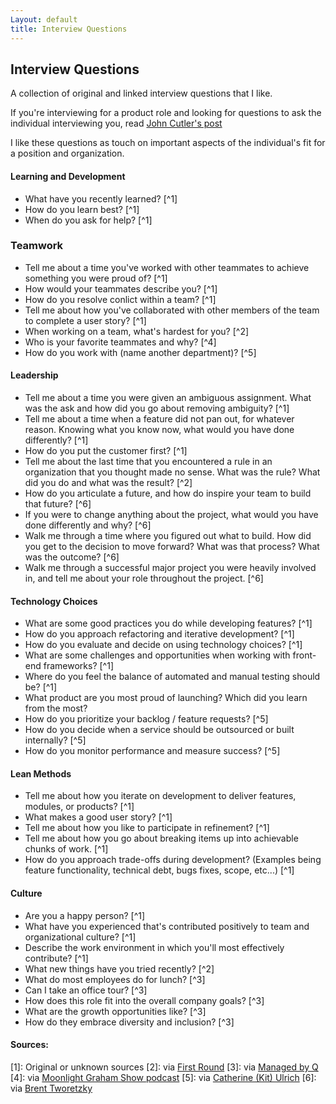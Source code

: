 ```yaml
---
Layout: default
title: Interview Questions
---
```


## Interview Questions

A collection of original and linked interview questions that I like.

If you're interviewing for a product role and looking for questions to ask the individual interviewing you, read [John Cutler's post](https://medium.com/@johnpcutler/21-questions-for-your-pm-role-interviewer-70827b21a85 "John Cutler's 21 Questions for your PM Role Interviewer")

I like these questions as touch on important aspects of the individual's fit for a position and organization. 


#### Learning and Development
* What have you recently learned? [^1] 
* How do you learn best? [^1] 
* When do you ask for help? [^1] 

### Teamwork
* Tell me about a time you've worked with other teammates to achieve something you were proud of? [^1] 
* How would your teammates describe you? [^1] 
* How do you resolve conlict within a team? [^1] 
* Tell me about how you've collaborated with other members of the team to complete a user story? [^1] 
* When working on a team, what's hardest for you? [^2]
* Who is your favorite teammates and why? [^4]
* How do you work with (name another department)? [^5]

#### Leadership
* Tell me about a time you were given an ambiguous assignment. What was the ask and how did you go about removing ambiguity? [^1] 
* Tell me about a time when a feature did not pan out, for whatever reason. Knowing what you know now, what would you have done differently? [^1] 
* How do you put the customer first? [^1] 
* Tell me about the last time that you encountered a rule in an organization that you thought made no sense. What was the rule? What did you do and what was the result? [^2] 
* How do you articulate a future, and how do inspire your team to build that future? [^6]
* If you were to change anything about the project, what would you have done differently and why? [^6]
* Walk me through a time where you figured out what to build. How did you get to the decision to move forward? What was that process? What was the outcome? [^6]
* Walk me through a successful major project you were heavily involved in, and tell me about your role throughout the project. [^6]

#### Technology Choices
* What are some good practices you do while developing features? [^1] 
* How do you approach refactoring and iterative development? [^1] 
* How do you evaluate and decide on using technology choices? [^1] 
* What are some challenges and opportunities when working with front-end frameworks? [^1] 
* Where do you feel the balance of automated and manual testing should be? [^1] 
* What product are you most proud of launching? Which did you learn from the most?
* How do you prioritize your backlog / feature requests? [^5]
* How do you decide when a service should be outsourced or built internally? [^5]
* How do you monitor performance and measure success? [^5]

#### Lean Methods
* Tell me about how you iterate on development to deliver features, modules, or products? [^1] 
* What makes a good user story? [^1] 
* Tell me about how you like to participate in refinement? [^1] 
* Tell me about how you go about breaking items up into achievable chunks of work. [^1]  
* How do you approach trade-offs during development? (Examples being feature functionality, technical debt, bugs fixes, scope, etc...) [^1] 


#### Culture
* Are you a happy person? [^1] 
* What have you experienced that's contributed positively to team and organizational culture? [^1]  
* Describe the work environment in which you'll most effectively contribute? [^1] 
* What new things have you tried recently? [^2]
* What do most employees do for lunch? [^3] 
* Can I take an office tour? [^3]
* How does this role fit into the overall company goals? [^3]
* What are the growth opportunities like? [^3]
* How do they embrace diversity and inclusion? [^3]


#### Sources:
[1]: Original or unknown sources
[2]: via [First Round](http://firstround.com/review/the-best-interview-questions-weve-ever-published/ "via First Round")
[3]: via [Managed by Q](https://allhands.managedbyq.com/article/eight-interview-questions-to-understand-company-culture "via Managed by Q")
[4]: via [Moonlight Graham Show podcast](https://www.moonlightgrahamshow.com "via Moonlight Graham Show")
[5]: via [Catherine (Kit) Ulrich](https://hackernoon.com/interview-questions-for-the-6-types-of-product-managers-586f09a17fff "via Catherine (Kit) Ulrich")
[6]: via [Brent Tworetzky](https://medium.com/pminsider/interviewing-product-managers-94fbe6971600 "via Brent Tworetzky")
